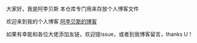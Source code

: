 大家好，我是阿李贝斯
本仓库专门用来存放个人博客文件

欢迎来到我的个人博客
[阿李贝斯的博客](https://blog.strugglinglee.cn)

如果有幸能和各位大佬添加友链，欢迎提issue，或者到我博客留言，thanks U！